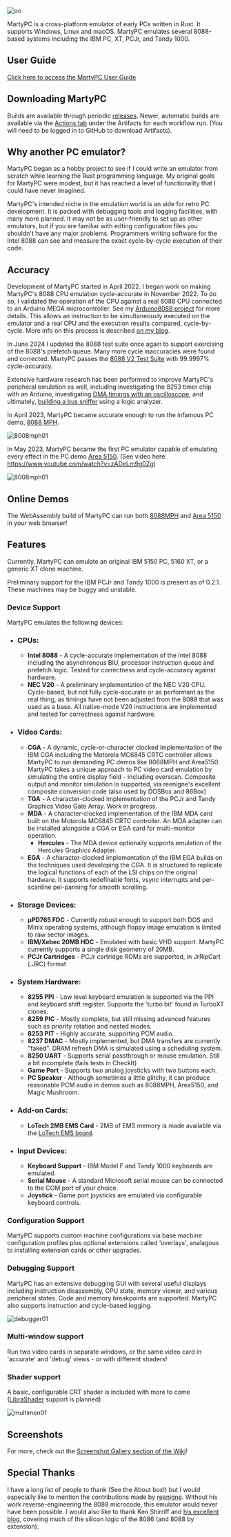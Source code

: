 ![oo](./doc/img/martypc_logo.png)

MartyPC is a cross-platform emulator of early PCs written in Rust. It supports Windows, Linux and macOS.
MartyPC emulates several 8088-based systems including the IBM PC, XT, PCJr, and Tandy 1000.

## User Guide

[Click here to access the MartyPC User Guide](https://github.com/dbalsom/martypc/wiki/MartyPC-User-Guide)

## Downloading MartyPC

Builds are available through periodic [releases](https://github.com/dbalsom/martypc/releases). Newer, automatic builds are available via the [Actions tab](https://github.com/dbalsom/martypc/actions/) under the Artifacts for each workflow run. (You will need to be logged in to GitHub to download Artifacts).

## Why another PC emulator?

MartyPC began as a hobby project to see if I could write an emulator from scratch while learning the Rust programming language. My original goals for MartyPC were modest, but it has reached a level of functionality that I could have never imagined.

MartyPC's intended niche in the emulation world is an aide for retro PC development. It is packed with debugging tools and logging facilities, with many more planned. It may not be as user-friendly to set up as other emulators, but if you are familiar with edting configuration files you shouldn't have any major problems. Programmers writing software for the Intel 8088 can see and measure the exact cycle-by-cycle execution of their code.

## Accuracy

Development of MartyPC started in April 2022. I began work on making MartyPC's 8088 CPU emulation cycle-accurate in 
November 2022. To do so, I validated the operation of the CPU against a real 8088 CPU connected to an Arduino MEGA 
microcontroller. See my [Arduino8088 project](https://github.com/dbalsom/arduino_8088) for more details. This allows an instruction to be simultaneously executed on the emulator and a real CPU and the execution results compared, cycle-by-cycle. More info on this process is described [on my blog](https://martypc.blogspot.com/2023/06/hardware-validating-emulator.html).

In June 2024 I updated the 8088 test suite once again to support exercising of the 8088's prefetch queue. Many more cycle inaccuracies were found and corrected. MartyPC passes the [8088 V2 Test Suite](https://github.com/SingleStepTests/8088) with 99.9997% cycle-accuracy.

Extensive hardware research has been performed to improve MartyPC's peripheral emulation as well, including
investigating the 8253 timer chip with an Arduino, investigating [DMA timings with an oscilloscope](https://martypc.blogspot.com/2023/05/exploring-dma-on-ibm-pc.html), and ultimately, [building a bus sniffer](https://martypc.blogspot.com/2023/10/bus-sniffing-ibm-5150.html) using a logic analyzer.

In April 2023, MartyPC became accurate enough to run the infamous PC demo, [8088 MPH](https://www.pouet.net/prod.php?which=65371).

![8008mph01](./doc/img/8088mph_gallery_01.png)

In May 2023, MartyPC became the first PC emulator capable of emulating every effect in the PC demo [Area 5150](https://www.pouet.net/prod.php?which=91938). (See video here: https://www.youtube.com/watch?v=zADeLm9g0Zg)

![8008mph01](./doc/img/area5150_gallery_01.png)

## Online Demos

The WebAssembly build of MartyPC can run both [8088MPH](https://dbalsom.github.io/martypc/web/player.html?title=8088mph) and [Area 5150](https://dbalsom.github.io/martypc/web/player.html?title=area5150) in your web browser!

## Features

Currently, MartyPC can emulate an original IBM 5150 PC, 5160 XT, or a generic XT clone machine.

Preliminary support for the IBM PCJr and Tandy 1000 is present as of 0.2.1. These machines may be buggy and unstable.

### Device Support
MartyPC emulates the following devices:

* ### CPUs:
    * **Intel 8088** - A cycle-accurate implementation of the Intel 8088 including the asynchronous BIU, processor instruction queue and prefetch logic. Tested for correctness and cycle-accuracy against hardware.
    * **NEC V20** - A preliminary implementation of the NEC V20 CPU. Cycle-based, but not fully cycle-accurate or as performant as the real thing, as timings have not been adjusted from the 8088 that was used as a base. All native-mode V20 instructions are implemented and tested for correctness against hardware.

* ### Video Cards:
    * **CGA** - A dynamic, cycle-or-character clocked implementation of the IBM CGA including the Motorola MC6845 CRTC controller allows MartyPC to run demanding PC demos like 8088MPH and Area5150. MartyPC takes a unique approach to PC video card emulation by simulating the entire display field - including overscan. Composite output and monitor simulation is supported, via reenigne's excellent composite conversion code (also used by DOSBox and 86Box) 
    * **TGA** - A character-clocked implementation of the PCJr and Tandy Graphics Video Gate Array. Work in progress.
    * **MDA** - A character-clocked implementation of the IBM MDA card built on the Motorola MC6845 CRTC controller. An MDA adapter can be installed alongside a CGA or EGA card for multi-monitor operation.
        * **Hercules** - The MDA device optionally supports emulation of the Hercules Graphics Adapter.
    * **EGA** - A character-clocked implementation of the IBM EGA builds on the techniques used developing the CGA. It is structured to replicate the logical functions of each of the LSI chips on the original hardware. It supports redefinable fonts, vsync interrupts and per-scanline pel-panning for smooth scrolling.  

* ### Storage Devices:
    * **µPD765 FDC** - Currently robust enough to support both DOS and Minix operating systems, although floppy image emulation is limited to raw sector images.
    * **IBM/Xebec 20MB HDC** - Emulated with basic VHD support. MartyPC currently supports a single disk geometry of 20MB.
    * **PCJr Cartridges** - PCJr cartridge ROMs are supported, in JrRipCart (.JRC) format

* ### System Hardware:
    * **8255 PPI** - Low level keyboard emulation is supported via the PPI and keyboard shift register. Supports the 'turbo bit' found in TurboXT clones.
    * **8259 PIC** - Mostly complete, but still missing advanced features such as priority rotation and nested modes.
    * **8253 PIT** - Highly accurate, supporting PCM audio.
    * **8237 DMAC** - Mostly implemented, but DMA transfers are currently "faked". DRAM refresh DMA is simulated using a scheduling system.
    * **8250 UART** - Supports serial passthrough or mouse emulation. Still a bit incomplete (fails tests in CheckIt)
    * **Game Port** - Supports two analog joysticks with two buttons each.
    * **PC Speaker** - Although sometimes a little glitchy, it can produce reasonable PCM audio in demos such as 8088MPH, Area5150, and Magic Mushroom.

* ### Add-on Cards:
    * **LoTech 2MB EMS Card** - 2MB of EMS memory is made available via the [LoTech EMS board](https://www.lo-tech.co.uk/wiki/Lo-tech_2MB_EMS_Board).  

* ### Input Devices:
    * **Keyboard Support** - IBM Model F and Tandy 1000 keyboards are emulated.
    * **Serial Mouse** - A standard Microsoft serial mouse can be connected to the COM port of your choice.
    * **Joystick** - Game port joysticks are emulated via configurable keyboard controls.

### Configuration Support

MartyPC supports custom machine configurations via base machine configuration profiles plus optional extensions called
'overlays', analagous to installing extension cards or other upgrades.

### Debugging Support

MartyPC has an extensive debugging GUI with several useful displays including instruction disassembly, CPU state, memory viewer,
and various peripheral states. Code and memory breakpoints are supported. MartyPC also supports instruction and cycle-based logging.

![debugger01](./doc/img/martypc_debugger_01.png)

### Multi-window support

Run two video cards in separate windows, or the same video card in 'accurate' and 'debug' views - or with different shaders!

### Shader support

A basic, configurable CRT shader is included with more to come 
([LibraShader](https://github.com/SnowflakePowered/librashader) support is planned)

![multimon01](./doc/img/martypc_multimon_01.png)

## Screenshots

For more, check out the [Screenshot Gallery section of the Wiki](https://github.com/dbalsom/martypc/wiki/Screenshot-Gallery)!

## Special Thanks

I have a long list of people to thank (See the About box!) but I would especially like to mention the contributions made by [reenigne](https://www.reenigne.org/blog/). Without his work reverse-engineering the 8088 microcode, this emulator would never have been possible. I would also like to thank Ken Shirriff and [his excellent blog](https://github.com/dbalsom/martypc/actions/), covering much of the silicon logic of the 8086 (and 8088 by extension).
